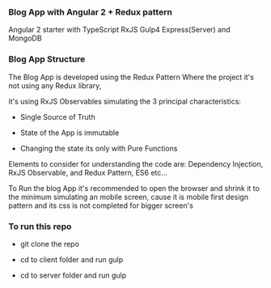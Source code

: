 ### Blog App with Angular 2 + Redux pattern

Angular 2 starter with TypeScript RxJS Gulp4 Express(Server) and MongoDB

### Blog App Structure

The Blog App is developed using the Redux Pattern Where the project it's not using any Redux library,

it's using RxJS Observables simulating the 3 principal characteristics:

- Single Source of Truth

- State of the App is immutable

- Changing the state its only with Pure Functions

Elements to consider for understanding the code are: Dependency Injection, RxJS Observable, and Redux Pattern, ES6 etc...

To Run the blog App it's recommended to open the browser and shrink it to the minimum simulating an mobile screen, cause it is mobile first design pattern and its css is not completed for bigger screen's

### To run this repo

- git clone the repo

- cd to client folder and run gulp

- cd to server folder and run gulp
